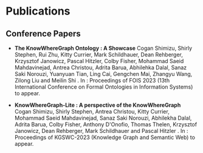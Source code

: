 # Publications

## Conference Papers

* **The KnowWhereGraph Ontology :  A Showcase**
 Cogan Shimizu, Shirly Stephen, Rui Zhu, Kitty Currier, Mark Schildhauer, Dean Rehberger, Krzysztof Janowicz, Pascal Hitzler, Colby Fisher, Mohammad Saeid Mahdavinejad, Antrea Christou, Adrita Barua, Abhilehka Dalal, Sanaz Saki Norouzi, Yuanyuan Tian, Ling Cai, Gengchen Mai, Zhangyu Wang, Zilong Liu and Meilin Shi .
In : Proceedings of FOIS 2023 (13th International Conference on Formal Ontologies in Information Systems) to appear.

* **KnowWhereGraph-Lite : A perspective of the KnowWhereGraph**
Cogan Shimizu, Shirly Stephen, Antrea Christou, Kitty Currier, Mohammad Saeid Mahdavinejad, Sanaz Saki Norouzi, Abhilekha Dalal, Adrita Barua, Colby Fisher, Anthony D'Onofio, Thomas Thelen, Krzysztof Janowicz, Dean Rehberger, Mark Schildhauer and Pascal Hitzler .
In : Proceedings of KGSWC-2023 (Knowledge Graph and Semantic Web) to appear.